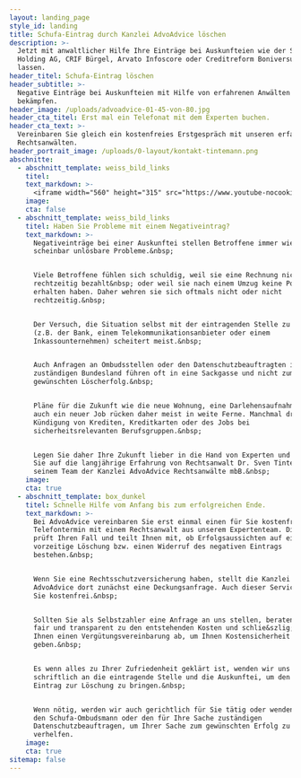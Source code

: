 ```yaml
---
layout: landing_page
style_id: landing
title: Schufa-Eintrag durch Kanzlei AdvoAdvice löschen
description: >-
  Jetzt mit anwaltlicher Hilfe Ihre Einträge bei Auskunfteien wie der Schufa
  Holding AG, CRIF Bürgel, Arvato Infoscore oder Creditreform Boniversum löschen
  lassen.
header_titel: Schufa-Eintrag löschen
header_subtitle: >-
  Negative Einträge bei Auskunfteien mit Hilfe von erfahrenen Anwälten
  bekämpfen.
header_image: /uploads/advoadvice-01-45-von-80.jpg
header_cta_titel: Erst mal ein Telefonat mit dem Experten buchen.
header_cta_text: >-
  Vereinbaren Sie gleich ein kostenfreies Erstgespräch mit unseren erfahrenen
  Rechtsanwälten.
header_portrait_image: /uploads/0-layout/kontakt-tintemann.png
abschnitte:
  - abschnitt_template: weiss_bild_links
    titel:
    text_markdown: >-
      <iframe width="560" height="315" src="https://www.youtube-nocookie.com/embed/GlsadtDpPAQ" frameborder="0" allow="accelerometer; autoplay; clipboard-write; encrypted-media; gyroscope; picture-in-picture" allowfullscreen></iframe>
    image:
    cta: false
  - abschnitt_template: weiss_bild_links
    titel: Haben Sie Probleme mit einem Negativeintrag?
    text_markdown: >-
      Negativeinträge bei einer Auskunftei stellen Betroffene immer wieder vor
      scheinbar unlösbare Probleme.&nbsp;


      Viele Betroffene fühlen sich schuldig, weil sie eine Rechnung nicht
      rechtzeitig bezahlt&nbsp; oder weil sie nach einem Umzug keine Post
      erhalten haben. Daher wehren sie sich oftmals nicht oder nicht
      rechtzeitig.&nbsp;


      Der Versuch, die Situation selbst mit der eintragenden Stelle zu klären
      (z.B. der Bank, einem Telekommunikationsanbieter oder einem
      Inkassounternehmen) scheitert meist.&nbsp;


      Auch Anfragen an Ombudsstellen oder den Datenschutzbeauftragten im jeweils
      zuständigen Bundesland führen oft in eine Sackgasse und nicht zum
      gewünschten Löscherfolg.&nbsp;


      Pläne für die Zukunft wie die neue Wohnung, eine Darlehensaufnahme oder
      auch ein neuer Job rücken daher meist in weite Ferne. Manchmal drohen die
      Kündigung von Krediten, Kreditkarten oder des Jobs bei
      sicherheitsrelevanten Berufsgruppen.&nbsp;


      Legen Sie daher Ihre Zukunft lieber in die Hand von Experten und vertrauen
      Sie auf die langjährige Erfahrung von Rechtsanwalt Dr. Sven Tintemann und
      seinem Team der Kanzlei AdvoAdvice Rechtsanwälte mbB.&nbsp;
    image:
    cta: true
  - abschnitt_template: box_dunkel
    titel: Schnelle Hilfe vom Anfang bis zum erfolgreichen Ende.
    text_markdown: >-
      Bei AdvoAdvice vereinbaren Sie erst einmal einen für Sie kostenfreien
      Telefontermin mit einem Rechtsanwalt aus unserem Expertenteam. Dieser
      prüft Ihren Fall und teilt Ihnen mit, ob Erfolgsaussichten auf eine
      vorzeitige Löschung bzw. einen Widerruf des negativen Eintrags
      bestehen.&nbsp;


      Wenn Sie eine Rechtsschutzversicherung haben, stellt die Kanzlei
      AdvoAdvice dort zunächst eine Deckungsanfrage. Auch dieser Service ist für
      Sie kostenfrei.&nbsp;


      Sollten Sie als Selbstzahler eine Anfrage an uns stellen, beraten wir Sie
      fair und transparent zu den entstehenden Kosten und schlie&szlig;en mit
      Ihnen einen Vergütungsvereinbarung ab, um Ihnen Kostensicherheit zu
      geben.&nbsp;


      Es wenn alles zu Ihrer Zufriedenheit geklärt ist, wenden wir uns
      schriftlich an die eintragende Stelle und die Auskunftei, um den negativen
      Eintrag zur Löschung zu bringen.&nbsp;


      Wenn nötig, werden wir auch gerichtlich für Sie tätig oder wenden uns an
      den Schufa-Ombudsmann oder den für Ihre Sache zuständigen
      Datenschutzbeauftragen, um Ihrer Sache zum gewünschten Erfolg zu
      verhelfen.
    image:
    cta: true
sitemap: false
---
```

